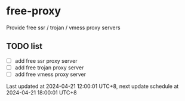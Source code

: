 
# free-proxy
Provide free ssr / trojan / vmess proxy servers


## TODO list
- [ ] add free ssr proxy server
- [ ] add free trojan proxy server
- [ ] add free vmess proxy server

Last updated at 2024-04-21 12:00:01 UTC+8, next update schedule at 2024-04-21 18:00:01 UTC+8

